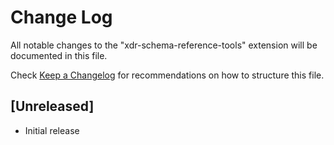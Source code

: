 # Change Log

All notable changes to the "xdr-schema-reference-tools" extension will be documented in this file.

Check [Keep a Changelog](http://keepachangelog.com/) for recommendations on how to structure this file.

## [Unreleased]

- Initial release